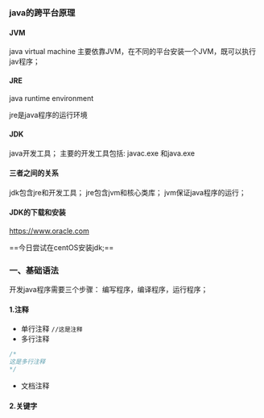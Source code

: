 ### java的跨平台原理

#### JVM
java virtual machine
主要依靠JVM，在不同的平台安装一个JVM，既可以执行jav程序；

#### JRE
java runtime environment

jre是java程序的运行环境

#### JDK

java开发工具；
主要的开发工具包括: javac.exe 和java.exe


#### 三者之间的关系

jdk包含jre和开发工具；
jre包含jvm和核心类库；
jvm保证java程序的运行；


#### JDK的下载和安装

https://www.oracle.com 

==今日尝试在centOS安装jdk;==


### 一、基础语法

开发java程序需要三个步骤： 编写程序，编译程序，运行程序；

#### 1.注释
+ 单行注释 
`//这是注释`
+ 多行注释
```java
/*
这是多行注释
*/
```
+ 文档注释

#### 2.关键字

